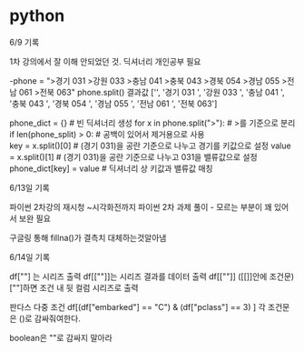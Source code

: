 # python 

6/9 기록

1차 강의에서 잘 이해 안되었던 것. 딕셔너리 개인공부 필요

-phone = ">경기 031 >강원 033 >충남 041 >충북 043 >경북 054 >경남 055 >전남 061 >전북 063"
phone.split() 결과값
['',
 '경기 031 ',
 '강원 033 ',
 '충남 041 ',
 '충북 043 ',
 '경북 054 ',
 '경남 055 ',
 '전남 061 ',
 '전북 063']

phone_dict = {}                                  # 빈 딕셔너리 생성
for x in phone.split(">"):                    # >를 기준으로 분리
if len(phone_split) > 0:                       #  공백이 있어서 제거용으로 사용        
key = x.split()[0]                                 # (경기 031)을 공란 기준으로 나누고 경기를 키값으로 설정
value = x.split()[1]                              # (경기 031)을 공란 기준으로 나누고 031을 밸류값으로 설정
phone_dict[key] = value                    # 딕셔너리 상 키값과 밸류값 매칭

6/13일 기록

파이썬 2차강의 재시청 ~시각화전까지
파이썬 2차 과제 풀이 - 모르는 부분이 꽤 있어서 보완 필요

구글링 통해 fillna()가 결측치 대체하는것알아냄

6/14일 기록

df[""] 는 시리즈 출력
df[[""]]는 시리즈 결과를 데이터 출력
df[[""]] ([[]]안에 조건문) [""]하면 조건 내 뒷 컬럼 시리즈로 출력

판다스 다중 조건
df[(df["embarked"] == "C")  & (df["pclass"] == 3) ]
각 조건문은 ()로 감싸줘여한다.

boolean은 ""로 감싸지 말아라
